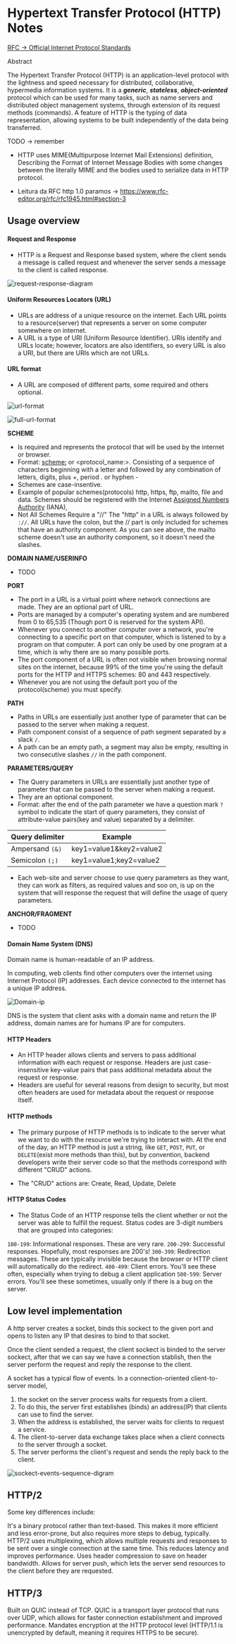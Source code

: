 # Hypertext Transfer Protocol (HTTP) Notes 

[RFC → Official Internet Protocol Standards](https://www.rfc-editor.org/standards)

Abstract

The Hypertext Transfer Protocol (HTTP) is an application-level
protocol with the lightness and speed necessary for distributed, collaborative, hypermedia information systems. It is a ***generic***, ***stateless***, ***object-oriented*** protocol which can be used for many tasks, such as name servers and distributed object management systems, through extension of its request methods (commands). A feature of HTTP is the typing of data representation, allowing systems to be built independently of the data being transferred.


TODO -> remember

- HTTP uses MIME(Multipurpose Internet Mail Extensions) definition, Describing the Format of Internet Message Bodies with some changes between the literally MIME and the bodies used to serialize data in HTTP protocol.

- Leitura da RFC http 1.0 paramos -> https://www.rfc-editor.org/rfc/rfc1945.html#section-3


## Usage overview

#### Request and Response
- HTTP is a Request and Response based system, where the client sends a message is called request and whenever the server sends a message to the client is called response.

![request-response-diagram](./assets/request_response.png)

#### Uniform Resources Locators (URL)

- URLs are address of a unique resource on the internet. Each URL points to a resource(server) that represents a server on some computer somewhere on internet.
- A URL is a type of URI (Uniform Resource Identifier). URIs identify and URLs locate; however, locators are also identifiers, so every URL is also a URI, but there are URIs which are not URLs.

#### URL format

- A URL are composed of different parts, some required and others optional.

![url-format](./assets/uri_scheme.png)

![full-url-format](./assets/uri_full_scheme.png)

<strong>SCHEME</strong>
- Is required and represents the protocol that will be used by the internet or browser.
- Format: <scheme:> or <protocol_name:>. Consisting of a sequence of characters beginning with a letter and followed by any combination of letters, digits, plus +, period . or hyphen -
- Schemes are case-insentive.
- Example of popular schemes(protocols) http, https, ftp, mailto, file and data. Schemes should be registered with the Internet [Assigned Numbers Authority](https://en.wikipedia.org/wiki/Internet_Assigned_Numbers_Authority) (IANA), 
- Not All Schemes Require a "//"
The "http" in a URL is always followed by `://`. All URLs have the colon, but the // part is only included for schemes that have an authority component. As you can see above, the mailto scheme doesn't use an authority component, so it doesn't need the slashes.

<strong>DOMAIN NAME/USERINFO</strong>
- TODO

<strong>PORT</strong>
- The port in a URL is a virtual point where network connections are made. They are an optional part of URL. 
- Ports are managed by a computer's operating system and are numbered from 0 to 65,535 (Though port 0 is reserved for the system API).
- Whenever you connect to another computer over a network, you're connecting to a specific port on that computer, which is listened to by a program on that computer. A port can only be used by one program at a time, which is why there are so many possible ports.
- The port component of a URL is often not visible when browsing normal sites on the internet, because 99% of the time you're using the default ports for the HTTP and HTTPS schemes: 80 and 443 respectively.
- Whenever you are not using the default port you of the protocol(scheme) you must specify.

<strong>PATH</strong>
- Paths in URLs are essentially just another type of parameter that can be passed to the server when making a request.
- Path component consist of a sequence of path segment separated by a slack `/`.
- A path can be an empty path, a segment may also be empty, resulting in two consecutive slashes `//` in the path component.

<strong>PARAMETERS/QUERY</strong>

- The Query parameters in URLs are essentially just another type of parameter that can be passed to the server when making a request.
- They are an optional component.
- Format: after the end of the path parameter we have a question mark `?` symbol to indicate the start of query parameters, they consist of attribute-value pairs(key and value) separated by a delimiter.

| Query delimiter	 | Example                  |
|------------------|--------------------------| 
| Ampersand `(&)`	 |  key1=value1&key2=value2 |
| Semicolon `(;)`  |	key1=value1;key2=value2 |

- Each web-site and server choose to use query parameters as they want, they can work as filters, as required values and soo on, is up on the system that will response the request that will define the usage of query parameters.


<strong>ANCHOR/FRAGMENT</strong>
- TODO

#### Domain Name System (DNS)

Domain name is human-readable of an IP address.

In computing, web clients find other computers over the internet using Internet Protocol (IP) addresses. Each device connected to the internet has a unique IP address.

![Domain-ip](./assets/domain_ip.png)

DNS is the system that client asks with a domain name and return the IP address, domain names are for humans
IP are for computers.


#### HTTP Headers

- An HTTP header allows clients and servers to pass additional information with each request or response. Headers are just case-insensitive key-value pairs that pass additional metadata about the request or response.
- Headers are useful for several reasons from design to security, but most often headers are used for metadata about the request or response itself. 

#### HTTP methods

- The primary purpose of HTTP methods is to indicate to the server what we want to do with the resource we're trying to interact with. At the end of the day, an HTTP method is just a string, like `GET`, `POST`, `PUT`, or `DELETE`(exist more methods than this), but by convention, backend developers write their server code so that the methods correspond with different "CRUD" actions.

- The "CRUD" actions are: Create, Read, Update, Delete

#### HTTP Status Codes

- The Status Code of an HTTP response tells the client whether or not the server was able to fulfill the request. Status codes are 3-digit numbers that are grouped into categories:

`100-199`: Informational responses. These are very rare.
`200-299`: Successful responses. Hopefully, most responses are 200's!
`300-399`: Redirection messages. These are typically invisible because the browser or HTTP client will automatically do the redirect.
`400-499`: Client errors. You'll see these often, especially when trying to debug a client application
`500-599`: Server errors. You'll see these sometimes, usually only if there is a bug on the server.

## Low level implementation

A http server creates a socket, binds this sockect to the given port and opens to listen any IP that desires to bind to that socket.

Once the client sended a request, the client sockect is binded to the server sockect, after that we can say we have a connection stablish, then the server perform the request and reply the response to the client.


A socket has a typical flow of events. In a connection-oriented client-to-server model, 
1. the socket on the server process waits for requests from a client.
2. To do this, the server first establishes (binds) an address(IP) that clients can use to find the server. 
3. When the address is established, the server waits for clients to request a service. 
4. The client-to-server data exchange takes place when a client connects to the server through a socket. 
5. The server performs the client's request and sends the reply back to the client.

![sockect-events-sequence-digram](./assets/sockects_event_sequence.png)



## HTTP/2
Some key differences include:

It's a binary protocol rather than text-based. This makes it more efficient and less error-prone, but also requires more steps to debug, typically.
HTTP/2 uses multiplexing, which allows multiple requests and responses to be sent over a single connection at the same time. This reduces latency and improves performance.
Uses header compression to save on header bandwidth.
Allows for server push, which lets the server send resources to the client before they are requested.

## HTTP/3
Built on QUIC instead of TCP. QUIC is a transport layer protocol that runs over UDP, which allows for faster connection establishment and improved performance.
Mandates encryption at the HTTP protocol level (HTTP/1.1 is unencrypted by default, meaning it requires HTTPS to be secure).